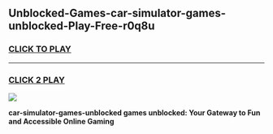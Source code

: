 
## Unblocked-Games-car-simulator-games-unblocked-Play-Free-r0q8u
<h3>
<a href="https://premium76.site?title=car-simulator-games-unblocked&ref=22A">CLICK TO PLAY</a></h3>
<hr>

<h3>
<a href="https://premium76.site?title=car-simulator-games-unblocked&ref=22A">CLICK 2 PLAY</a>
  
</h3>

<a href="https://premium76.site?title=car-simulator-games-unblocked&ref=22A"><img src="https://clearcache.store/games.png"></a>


**car-simulator-games-unblocked games unblocked: Your Gateway to Fun and Accessible Online Gaming**
